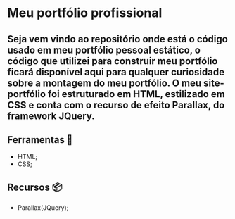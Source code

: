 # Meu portfólio profissional
## Seja vem vindo ao repositório onde está o código usado em meu portfólio pessoal estático, o código que utilizei para construir meu portfólio ficará disponível aqui para qualquer curiosidade sobre a montagem do meu portfólio. O meu site-portfólio foi estruturado em HTML, estilizado em CSS e conta com o recurso de efeito Parallax, do framework JQuery.

## Ferramentas 🧱

* HTML;
* CSS;

## Recursos 📦

* Parallax(JQuery);
